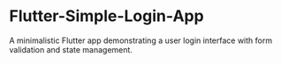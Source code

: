 # Flutter-Simple-Login-App
A minimalistic Flutter app demonstrating a user login interface with form validation and state management.
